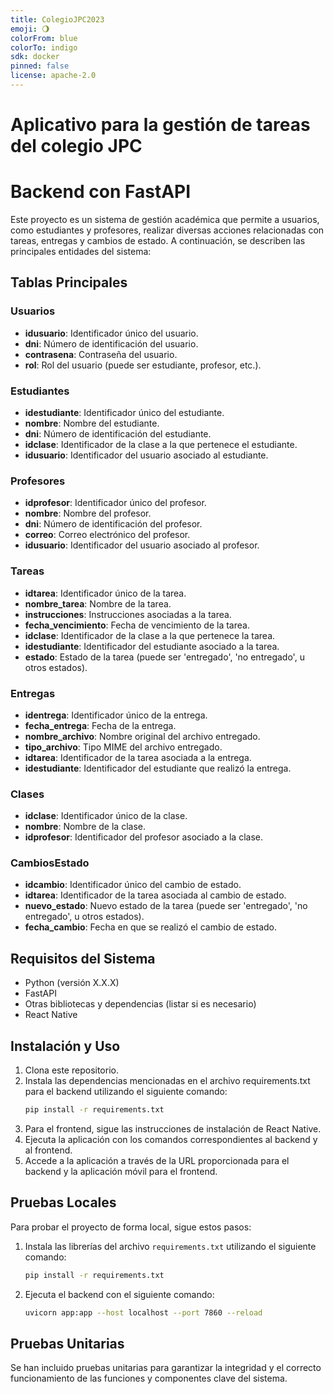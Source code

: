 ```yaml
---
title: ColegioJPC2023
emoji: 🌖
colorFrom: blue
colorTo: indigo
sdk: docker
pinned: false
license: apache-2.0
---
```


# Aplicativo para la gestión de tareas del colegio JPC 
# Backend con FastAPI

Este proyecto es un sistema de gestión académica que permite a usuarios, como estudiantes y profesores, realizar diversas acciones relacionadas con tareas, entregas y cambios de estado. A continuación, se describen las principales entidades del sistema:

## Tablas Principales

### Usuarios
- **idusuario**: Identificador único del usuario.
- **dni**: Número de identificación del usuario.
- **contrasena**: Contraseña del usuario.
- **rol**: Rol del usuario (puede ser estudiante, profesor, etc.).

### Estudiantes
- **idestudiante**: Identificador único del estudiante.
- **nombre**: Nombre del estudiante.
- **dni**: Número de identificación del estudiante.
- **idclase**: Identificador de la clase a la que pertenece el estudiante.
- **idusuario**: Identificador del usuario asociado al estudiante.

### Profesores
- **idprofesor**: Identificador único del profesor.
- **nombre**: Nombre del profesor.
- **dni**: Número de identificación del profesor.
- **correo**: Correo electrónico del profesor.
- **idusuario**: Identificador del usuario asociado al profesor.

### Tareas
- **idtarea**: Identificador único de la tarea.
- **nombre_tarea**: Nombre de la tarea.
- **instrucciones**: Instrucciones asociadas a la tarea.
- **fecha_vencimiento**: Fecha de vencimiento de la tarea.
- **idclase**: Identificador de la clase a la que pertenece la tarea.
- **idestudiante**: Identificador del estudiante asociado a la tarea.
- **estado**: Estado de la tarea (puede ser 'entregado', 'no entregado', u otros estados).

### Entregas
- **identrega**: Identificador único de la entrega.
- **fecha_entrega**: Fecha de la entrega.
- **nombre_archivo**: Nombre original del archivo entregado.
- **tipo_archivo**: Tipo MIME del archivo entregado.
- **idtarea**: Identificador de la tarea asociada a la entrega.
- **idestudiante**: Identificador del estudiante que realizó la entrega.

### Clases
- **idclase**: Identificador único de la clase.
- **nombre**: Nombre de la clase.
- **idprofesor**: Identificador del profesor asociado a la clase.

### CambiosEstado
- **idcambio**: Identificador único del cambio de estado.
- **idtarea**: Identificador de la tarea asociada al cambio de estado.
- **nuevo_estado**: Nuevo estado de la tarea (puede ser 'entregado', 'no entregado', u otros estados).
- **fecha_cambio**: Fecha en que se realizó el cambio de estado.

## Requisitos del Sistema
- Python (versión X.X.X)
- FastAPI
- Otras bibliotecas y dependencias (listar si es necesario)
- React Native

## Instalación y Uso
1. Clona este repositorio.
2. Instala las dependencias mencionadas en el archivo requirements.txt para el backend utilizando el siguiente comando:
    ```bash
    pip install -r requirements.txt
    ```
3. Para el frontend, sigue las instrucciones de instalación de React Native.
4. Ejecuta la aplicación con los comandos correspondientes al backend y al frontend.
5. Accede a la aplicación a través de la URL proporcionada para el backend y la aplicación móvil para el frontend.

## Pruebas Locales
Para probar el proyecto de forma local, sigue estos pasos:

1. Instala las librerías del archivo `requirements.txt` utilizando el siguiente comando:
    ```bash
    pip install -r requirements.txt
    ```

2. Ejecuta el backend con el siguiente comando:
    ```bash
    uvicorn app:app --host localhost --port 7860 --reload
    ```

## Pruebas Unitarias
Se han incluido pruebas unitarias para garantizar la integridad y el correcto funcionamiento de las funciones y componentes clave del sistema.
